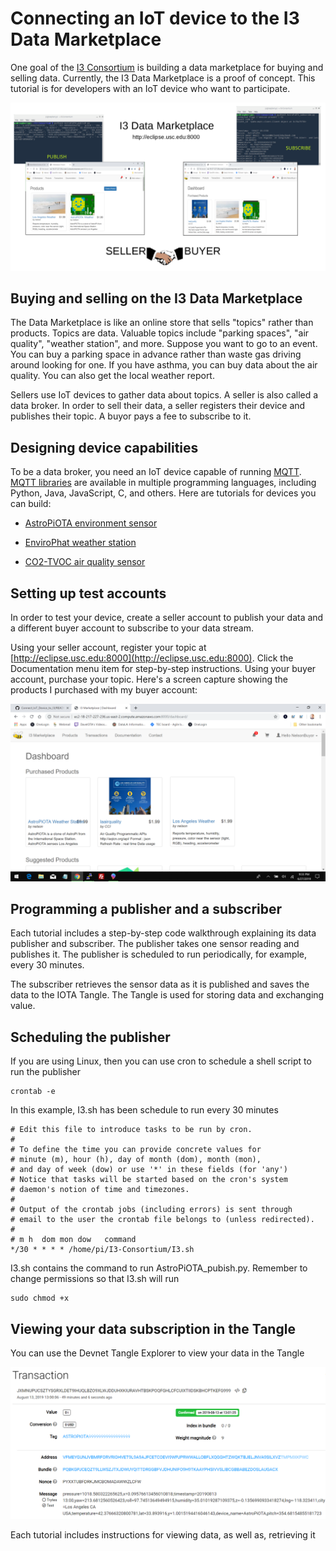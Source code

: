 # Connecting an IoT device to the I3 Data Marketplace

One goal of the [I3 Consortium](https://i3.usc.edu/about/i3-consortium/) is building a data marketplace for buying and selling data.  Currently, the I3 Data Marketplace is a proof of concept.  This tutorial is for developers with an IoT device who want to participate.

![diagram showing data flow described below](images/I3.png)

## Buying and selling on the I3 Data Marketplace

The Data Marketplace is like an online store that sells "topics" rather than products.  Topics are data. Valuable topics include "parking spaces", "air quality", "weather station", and more.  Suppose you want to go to an event. You can buy a parking space in advance rather than waste gas driving around looking for one. If you have asthma, you can buy data about the air quality.  You can also get the local weather report.

Sellers use IoT devices to gather data about topics. A seller is also called a data broker. In order to sell their data, a seller registers their device and publishes their topic.  A buyor pays a fee to subscribe to it. 

## Designing device capabilities

To be a data broker, you need an IoT device capable of running [MQTT](https://en.wikipedia.org/wiki/MQTT).  [MQTT libraries](http://mqtt.org/) are available in multiple programming languages, including Python, Java, JavaScript, C, and others.  Here are tutorials for devices you can build:

 - <a href="https://github.com/NelsonPython/AstroPiOTA">AstroPiOTA environment sensor</a>

- <a href="https://github.com/NelsonPython/EnviroPhat">EnviroPhat weather station</a>

- <a href="https://github.com/NelsonPython/CO2TVOC">CO2-TVOC air quality sensor</a>

## Setting up test accounts

In order to test your device, create a seller account to publish your data and a different buyer account to subscribe to your data stream.  

Using your seller account, register your topic at [http://eclipse.usc.edu:8000](http://eclipse.usc.edu:8000).  Click the Documentation menu item for step-by-step instructions.  Using your buyer account, purchase your topic.  Here's a screen capture showing the products I purchased with my buyer account:

![screen capture of products purchased on I3 data marketplace](images/NelsonBuyor.png)

## Programming a publisher and a subscriber

Each tutorial includes a step-by-step code walkthrough explaining its data publisher and subscriber.  The publisher takes one sensor reading and publishes it.  The publisher is scheduled to run periodically, for example, every 30 minutes.

The subscriber retrieves the sensor data as it is published and saves the data to the IOTA Tangle.  The Tangle is used for storing data and exchanging value.

## Scheduling the publisher

If you are using Linux, then you can use cron to schedule a shell script to run the publisher
```
crontab -e
```
In this example, I3.sh has been schedule to run every 30 minutes

```
# Edit this file to introduce tasks to be run by cron.
#
# To define the time you can provide concrete values for
# minute (m), hour (h), day of month (dom), month (mon),
# and day of week (dow) or use '*' in these fields (for 'any')
# Notice that tasks will be started based on the cron's system
# daemon's notion of time and timezones.
#
# Output of the crontab jobs (including errors) is sent through
# email to the user the crontab file belongs to (unless redirected).
#
# m h  dom mon dow   command
*/30 * * * * /home/pi/I3-Consortium/I3.sh
```

I3.sh contains the command to run AstroPiOTA_pubish.py.  Remember to change permissions so that I3.sh will run

```
sudo chmod +x
```

## Viewing your data subscription in the Tangle

You can use the Devnet Tangle Explorer to view your data in the Tangle

![Screen capture of sensor data stored in the Tangle](images/AstroPiOTA-Tangle.png)

Each tutorial includes instructions for viewing data, as well as, retrieving it

